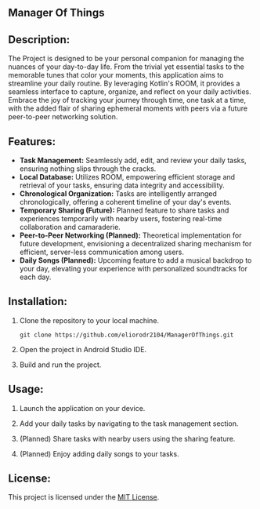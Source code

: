 ## Manager Of Things


## Description:

The Project is designed to be your personal companion for managing the nuances of your day-to-day life. From the trivial yet essential tasks to the memorable tunes that color your moments, this application aims to streamline your daily routine. By leveraging Kotlin's ROOM, it provides a seamless interface to capture, organize, and reflect on your daily activities. Embrace the joy of tracking your journey through time, one task at a time, with the added flair of sharing ephemeral moments with peers via a future peer-to-peer networking solution.


## Features:

- **Task Management:** Seamlessly add, edit, and review your daily tasks, ensuring nothing slips through the cracks.
- **Local Database:** Utilizes ROOM, empowering efficient storage and retrieval of your tasks, ensuring data integrity and accessibility.
- **Chronological Organization:** Tasks are intelligently arranged chronologically, offering a coherent timeline of your day's events.
- **Temporary Sharing (Future):** Planned feature to share tasks and experiences temporarily with nearby users, fostering real-time collaboration and camaraderie.
- **Peer-to-Peer Networking (Planned):** Theoretical implementation for future development, envisioning a decentralized sharing mechanism for efficient, server-less communication among users.
- **Daily Songs (Planned):** Upcoming feature to add a musical backdrop to your day, elevating your experience with personalized soundtracks for each day.


## Installation:

1. Clone the repository to your local machine.
   ```
   git clone https://github.com/eliorodr2104/ManagerOfThings.git
   ```

2. Open the project in Android Studio IDE.

3. Build and run the project.


## Usage:

1. Launch the application on your device.

2. Add your daily tasks by navigating to the task management section.

3. (Planned) Share tasks with nearby users using the sharing feature.

4. (Planned) Enjoy adding daily songs to your tasks.


## License:
This project is licensed under the [MIT License](LICENSE).

